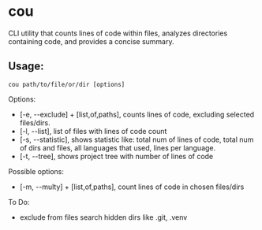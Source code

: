 # cou
CLI utility that counts lines of code within files, analyzes directories containing code, and provides a concise summary.

## Usage:
`cou path/to/file/or/dir [options]`


Options:
- [-e, --exclude] + [list,of,paths], counts lines of code, excluding selected files/dirs.
- [-l, --list], list of files with lines of code count
- [-s, --statistic], shows statistic like: total num of lines of code, total num of dirs and files, all languages that
                     used, lines per language.
- [-t, --tree], shows project tree with number of lines of code


Possible options:
- [-m, --multy] + [list,of,paths], count lines of code in chosen files/dirs


To Do:
- exclude from files search hidden dirs like .git, .venv

